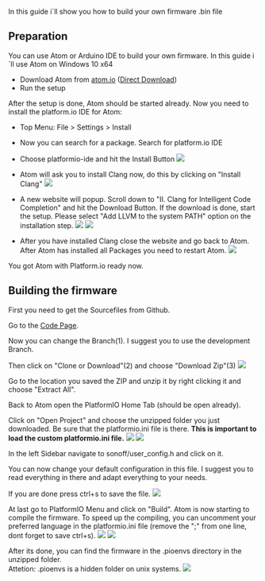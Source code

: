 In this guide i´ll show you how to build your own firmware .bin file

## Preparation
You can use Atom or Arduino IDE to build your own firmware. 
In this guide i´ll use Atom on Windows 10 x64

* Download Atom from [atom.io](https://atom.io/) ([Direct Download](https://atom.io/download/windows_x64))
* Run the setup

After the setup is done, Atom should be started already. Now you need to install the platform.io IDE for Atom:
* Top Menu: File > Settings > Install
* Now you can search for a package. Search for platform.io IDE
* Choose platformio-ide and hit the Install Button
![](https://raw.githubusercontent.com/reloxx13/reloxx13.github.io/master/media/tasmota-wiki-beginner-guide/1.jpg)

* Atom will ask you to install Clang now, do this by clicking on "Install Clang"
![](https://raw.githubusercontent.com/reloxx13/reloxx13.github.io/master/media/tasmota-wiki-beginner-guide/2.jpg)
* A new website will popup. Scroll down to "II. Clang for Intelligent Code Completion" and hit the Download Button.
If the download is done, start the setup. Please select "Add LLVM to the system PATH" option on the installation step.
![](https://raw.githubusercontent.com/reloxx13/reloxx13.github.io/master/media/tasmota-wiki-beginner-guide/3.jpg)
![](https://raw.githubusercontent.com/reloxx13/reloxx13.github.io/master/media/tasmota-wiki-beginner-guide/4.jpg)

* After you have installed Clang close the website and go back to Atom. After Atom has installed all Packages you need to restart Atom. 
![](https://raw.githubusercontent.com/reloxx13/reloxx13.github.io/master/media/tasmota-wiki-beginner-guide/5.jpg)

You got Atom with Platform.io ready now.


## Building the firmware
First you need to get the Sourcefiles from Github.

Go to the [Code Page](https://github.com/arendst/Sonoff-Tasmota/tree/development).

Now you can change the Branch(1). I suggest you to use the development Branch.

Then click on "Clone or Download"(2) and choose "Download Zip"(3)
![](https://raw.githubusercontent.com/reloxx13/reloxx13.github.io/master/media/tasmota-wiki-beginner-guide/6.jpg)

Go to the location you saved the ZIP and unzip it by right clicking it and choose "Extract All". 

Back to Atom open the PlatformIO Home Tab (should be open already).

Click on "Open Project" and choose the unzipped folder you just downloaded. Be sure that the platformio.ini file is there. **This is important to load the custom platformio.ini file.**
![](https://raw.githubusercontent.com/reloxx13/reloxx13.github.io/master/media/tasmota-wiki-beginner-guide/7.jpg)
![](https://raw.githubusercontent.com/reloxx13/reloxx13.github.io/master/media/tasmota-wiki-beginner-guide/8.jpg)


In the left Sidebar navigate to sonoff/user_config.h and click on it.

You can now change your default configuration in this file.
I suggest you to read everything in there and adapt everything to your needs.

If you are done press ctrl+s to save the file.
![](https://raw.githubusercontent.com/reloxx13/reloxx13.github.io/master/media/tasmota-wiki-beginner-guide/9.jpg)

At last go to PlatformIO Menu and click on "Build". Atom is now starting to compile the firmware.
To speed up the compiling, you can uncomment your preferred language in the platformio.ini file (remove the ";" from one line, dont forget to save ctrl+s).
![](https://raw.githubusercontent.com/reloxx13/reloxx13.github.io/master/media/tasmota-wiki-beginner-guide/10.jpg)
![](https://raw.githubusercontent.com/reloxx13/reloxx13.github.io/master/media/tasmota-wiki-beginner-guide/11.jpg)

After its done, you can find the firmware in the .pioenvs directory in the unzipped folder.   
Attetion: .pioenvs is a hidden folder on unix systems.
![](https://raw.githubusercontent.com/reloxx13/reloxx13.github.io/master/media/tasmota-wiki-beginner-guide/12.jpg)


